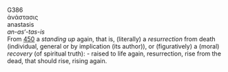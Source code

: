 G386  
ἀνάστασις  
anastasis  
*an-as‘-tas-is*  
From [450](g0450) a *standing* *up* again, that is, (literally) a
*resurrection* from death (individual, general or by implication (its
author)), or (figuratively) a (moral) *recovery* (of spiritual truth): -
raised to life again, resurrection, rise from the dead, that should
rise, rising again.  
